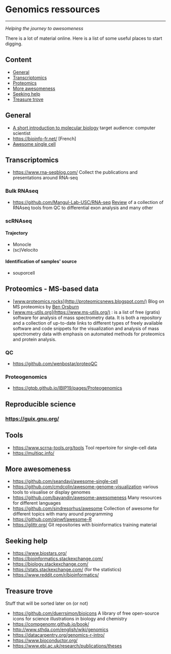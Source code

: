 # Genomics ressources
<hr>

_Helping the journey to awesomeness_

There is a lot of material online. Here is a list of some useful places to start digging.

## Content
- [General](#General)
- [Transcriptomics](#Transcriptomics)
- [Proteomics](#proteomics---ms-based-data)
- [More awesomeness](#more-awesomeness)
- [Seeking help](#seeking-help)
- [Treasure trove](#treasure-trove)

## General
- [A short introduction to molecular biology](http://www.thomas-schlitt.net/Bioproject.html) target audience: computer scientist
- https://bioinfo-fr.net/ [French]
- [Awesome single cell](https://github.com/seandavi/awesome-single-cell) 

## Transcriptomics
- https://www.rna-seqblog.com/ Collect the publications and presentations around RNA-seq

### Bulk RNAseq
- https://github.com/Mangul-Lab-USC/RNA-seq [Review](https://arxiv.org/abs/2010.02391) of a collection of RNAseq tools from QC to differential exon analysis and many other

### scRNAseq

#### Trajectory 
- Monocle
- (sc)Velocito
#### Identification of samples' source
- souporcell

## Proteomics - MS-based data
- [www.proteomics.rocks](http://proteomicsnews.blogspot.com/) Blog on MS proteomics by [Ben Orsburn](https://github.com/orsburn)
- [www.ms-utils.org](https://www.ms-utils.org/) : is a list of free (gratis) software for analysis of mass spectrometry data. It is both a repository and a collection of up-to-date links to different types of freely available software and code snippets for the visualization and analysis of mass spectrometry data with emphasis on automated methods for proteomics and protein analysis.
### QC
- https://github.com/wenbostar/proteoQC
### Proteogenomics
- https://gtpb.github.io/IBIP19/pages/Proteogenomics


## Reproducible science
### https://guix.gnu.org/

## Tools
- https://www.scrna-tools.org/tools Tool repertoire for single-cell data
- https://multiqc.info/ 

## More awesomeness
- https://github.com/seandavi/awesome-single-cell 
- https://github.com/cmdcolin/awesome-genome-visualization various tools to visualise or display genomes
- https://github.com/bayandin/awesome-awesomeness Many resources for different languages
- https://github.com/sindresorhus/awesome Collection of awesome for different topics with many around programming
- https://github.com/qinwf/awesome-R
- https://glittr.org/ Git repositories with bioinformatics training material

## Seeking help
- https://www.biostars.org/
- https://bioinformatics.stackexchange.com/
- https://biology.stackexchange.com/
- https://stats.stackexchange.com/ (for the statistics)
- https://www.reddit.com/r/bioinformatics/

## Treasure trove
Stuff that will be sorted later on (or not)
- https://github.com/duerrsimon/bioicons A library of free open-source icons for science illustrations in biology and chemistry
- https://compgenomr.github.io/book/
- http://www.sthda.com/english/wiki/genomics
- https://datacarpentry.org/genomics-r-intro/
- https://www.bioconductor.org/
- https://www.ebi.ac.uk/research/publications/theses
